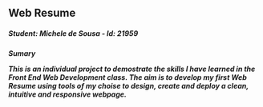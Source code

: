 ## Web Resume

<h5> Student: Michele de Sousa - Id: 21959 <h5>

Sumary

This is an individual project to demostrate the skills I have learned in the Front End Web Development class.
The aim is to develop my first Web Resume using tools of my choise to design, create and deploy a clean, intuitive and responsive webpage. 
